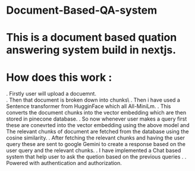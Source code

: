 # Document-Based-QA-system

# This is a document based quation answering system build in nextjs.
# How does this work :

 . Firstly user will upload a docuemnt.\
 . Then that document is broken down into chunks\ 
 . Then i have used a Sentence transformer from HugginFace which all All-MiniLm.
 . This converts the document chunks into the vector embedding which are then stored in pinecone database.
 . So now whenever user makes a query first these are conevrted into the vector embedding using the above model and The relevant chunks of document are fetched from the database using the cosine similarity.
 . After fetching the relevant chunks and having the user query these are sent to  google Gemini to create a response based on the user query and the relevant chunks.
 . I have implemented a Chat based system that help user to ask the quetion based on the previous queries .
 . Powered with authentication and authorization.
